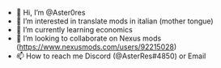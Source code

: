 - 👋 Hi, I’m @Aster0res
- 👀 I’m interested in translate mods in italian (mother tongue)
- 🌱 I’m currently learning economics 
- 💞️ I’m looking to collaborate on Nexus mods (https://www.nexusmods.com/users/92215028)
- 📫 How to reach me Discord (@AsterRes#4850) or Email

<!---
Aster0res/Aster0res is a ✨ special ✨ repository because its `README.md` (this file) appears on your GitHub profile.
You can click the Preview link to take a look at your changes.
--->
